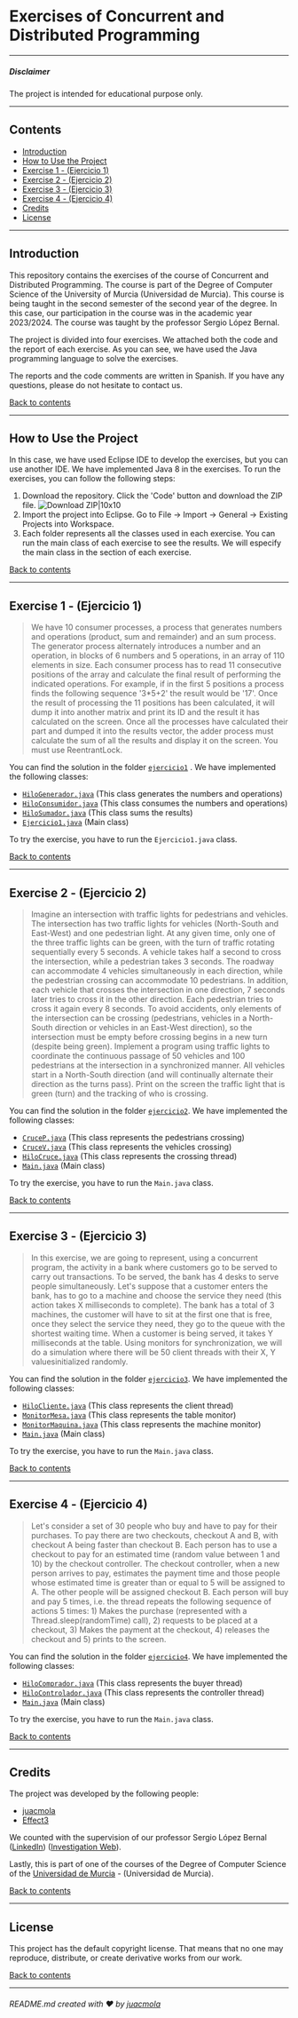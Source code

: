 # Exercises of Concurrent and Distributed Programming 

---

##### Disclaimer

The project is intended for educational purpose only.

---

## Contents

- [Introduction](#introduction)
- [How to Use the Project](#how-to-use-the-project)
- [Exercise 1 - (Ejercicio 1)](#exercise-1---ejercicio-1)
- [Exercise 2 - (Ejercicio 2)](#exercise-2---ejercicio-2)
- [Exercise 3 - (Ejercicio 3)](#exercise-3---ejercicio-3)
- [Exercise 4 - (Ejercicio 4)](#exercise-4---ejercicio-4)
- [Credits](#credits)
- [License](#license)

---

## Introduction

This repository contains the exercises of the course of Concurrent and Distributed Programming. The course is part of the Degree of Computer Science of the University of Murcia (Universidad de Murcia). This course is being taught in the second semester of the second year of the degree. In this case, our participation in the course was in the academic year 2023/2024. The course was taught by the professor Sergio López Bernal.

The project is divided into four exercises. We attached both the code and the report of each exercise. As you can see, we have used the Java programming language to solve the exercises.

The reports and the code comments are written in Spanish. If you have any questions, please do not hesitate to contact us.

[Back to contents](#contents)

---

## How to Use the Project

In this case, we have used Eclipse IDE to develop the exercises, but you can use another IDE. We have implemented Java 8 in the exercises. 
To run the exercises, you can follow the following steps:

1. Download the repository. Click the 'Code' button and download the ZIP file.
![Download ZIP|10x10](./images/download_zip.png)
2. Import the project into Eclipse. Go to File -> Import -> General -> Existing Projects into Workspace.
3. Each folder represents all the classes used in each exercise. You can run the main class of each exercise to see the results. We will especify the main class in the section of each exercise.

[Back to contents](#contents)

---

## Exercise 1 - (Ejercicio 1)

>We have 10 consumer processes, a process that generates numbers and operations (product, sum and remainder) and an sum process.
The generator process alternately introduces a number and an operation, in blocks of 6 numbers and 5 operations, in an array of 110 elements in size.
Each consumer process has to read 11 consecutive positions of the array and calculate the final result of performing the indicated operations. For example, if in the first 5 positions a process finds the following sequence '3*5+2' the result would be '17'. Once the result of processing the 11 positions has been calculated, it will dump it into another matrix and print its ID and the result it has calculated on the screen. Once all the processes have calculated their part and dumped it into the results vector, the adder process must calculate the sum of all the results and display it on the screen. You must use ReentrantLock.

You can find the solution in the folder [`ejercicio1`](./Boletin/src/ejercicio1) . We have implemented the following classes:

- [`HiloGenerador.java`](./Boletin/src/ejercicio1/HiloGenerador.java) (This class generates the numbers and operations)
- [`HiloConsumidor.java`](./Boletin/src/ejercicio1/HiloConsumidor.java) (This class consumes the numbers and operations)
- [`HiloSumador.java`](./Boletin/src/ejercicio1/HiloSumador.java) (This class sums the results)
- [`Ejercicio1.java`](./Boletin/src/ejercicio1/Ejercicio1.java) (Main class)

To try the exercise, you have to run the `Ejercicio1.java` class.

[Back to contents](#contents)

---

## Exercise 2 - (Ejercicio 2)

>Imagine an intersection with traffic lights for pedestrians and vehicles. The intersection has two traffic lights for vehicles (North-South and East-West) and one pedestrian light.
At any given time, only one of the three traffic lights can be green, with the turn of traffic rotating sequentially every 5 seconds.
A vehicle takes half a second to cross the intersection, while a pedestrian takes 3 seconds. The roadway can accommodate 4 vehicles simultaneously in each direction, while the pedestrian crossing can accommodate 10 pedestrians. In addition, each vehicle that crosses the intersection in one direction, 7 seconds later tries to cross it in the other direction. Each pedestrian tries to cross it again every 8 seconds. To avoid accidents, only elements of the intersection can be crossing (pedestrians, vehicles in a North-South direction or vehicles in an East-West direction), so the intersection must be empty before crossing begins in a new turn (despite being green).
Implement a program using traffic lights to coordinate the continuous passage of 50 vehicles and 100 pedestrians at the intersection in a synchronized manner. All vehicles start in a North-South direction (and will continually alternate their direction as the turns pass). Print on the screen the traffic light that is green (turn) and the tracking of who is crossing.

You can find the solution in the folder [`ejercicio2`](./Boletin/src/ejercicio2). We have implemented the following classes:

- [`CruceP.java`](./Boletin/src/ejercicio2/CruceP.java) (This class represents the pedestrians crossing)
- [`CruceV.java`](./Boletin/src/ejercicio2/CruceV.java) (This class represents the vehicles crossing)
- [`HiloCruce.java`](./Boletin/src/ejercicio2/HiloCruce.java) (This class represents the crossing thread)
- [`Main.java`](./Boletin/src/ejercicio2/Main.java) (Main class)
  
To try the exercise, you have to run the `Main.java` class.

[Back to contents](#contents)

---

## Exercise 3 - (Ejercicio 3)

>In this exercise, we are going to represent, using a concurrent program, the activity in a bank where customers go to be served to carry out transactions. To be served, the bank has 4 desks to serve people simultaneously. Let's suppose that a customer enters the bank, has to go to a machine and choose the service they need (this action takes X milliseconds to complete). The bank has a total of 3 machines, the customer will have to sit at the first one that is free, once they select the service they need, they go to the queue with the shortest waiting time. When a customer is being served, it takes Y milliseconds at the table. Using monitors for synchronization, we will do a simulation where there will be 50 client threads with their X, Y values ​​initialized randomly.

You can find the solution in the folder [`ejercicio3`](./Boletin/src/ejercicio3). We have implemented the following classes:

- [`HiloCliente.java`](./Boletin/src/ejercicio3/HiloCliente.java) (This class represents the client thread)
- [`MonitorMesa.java`](./Boletin/src/ejercicio3/MonitorMesa.java) (This class represents the table monitor)
- [`MonitorMaquina.java`](./Boletin/src/ejercicio3/MonitorMaquina.java) (This class represents the machine monitor)
- [`Main.java`](./Boletin/src/ejercicio3/Main.java) (Main class)

To try the exercise, you have to run the `Main.java` class.

[Back to contents](#contents)

---

## Exercise 4 - (Ejercicio 4)

>Let's consider a set of 30 people who buy and have to pay for their purchases. To pay there are two checkouts, checkout A and B, with checkout A being faster than checkout B. Each person has to use a checkout to pay for an estimated time (random value between 1 and 10) by the checkout controller. The checkout controller, when a new person arrives to pay, estimates the payment time and those people whose estimated time is greater than or equal to 5 will be assigned to A. The other people will be assigned checkout B. Each person will buy and pay 5 times, i.e. the thread repeats the following sequence of actions 5 times: 1) Makes the purchase (represented with a Thread.sleep(randomTime) call), 2) requests to be placed at a checkout, 3) Makes the payment at the checkout, 4) releases the checkout and 5) prints to the screen.

You can find the solution in the folder [`ejercicio4`](./Boletin/src/ejercicio4). We have implemented the following classes:

- [`HiloComprador.java`](./Boletin/src/ejercicio4/HiloComprador.java) (This class represents the buyer thread)
- [`HiloControlador.java`](./Boletin/src/ejercicio4/HiloControlador.java) (This class represents the controller thread)
- [`Main.java`](./Boletin/src/ejercicio4/Main.java) (Main class)

To try the exercise, you have to run the `Main.java` class.

[Back to contents](#contents)

---

## Credits

The project was developed by the following people:

- [juacmola](https://github.com/juacmola)
- [Effect3](https://github.com/Effect3)

We counted with the supervision of our professor Sergio López Bernal ([LinkedIn](https://www.linkedin.com/in/slopezbernal/?originalSubdomain=es)) ([Investigation Web](https://portalinvestigacion.um.es/investigadores/815441/detalle)).

Lastly, this is part of one of the courses of the Degree of Computer Science of the [Universidad de Murcia](https://www.um.es/web/estudios/grados/informatica) - (Universidad de Murcia).

[Back to contents](#contents)

---

## License

This project has the default copyright license. That means that no one may reproduce, distribute, or create derivative works from our work.

[Back to contents](#contents)

---
###### README.md created with ❤️ by [juacmola](https://github.com/juacmola)
